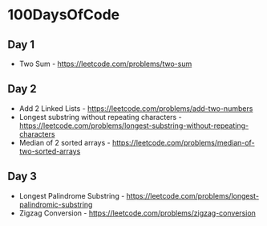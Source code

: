# 100DaysOfCode

## Day 1

- Two Sum - https://leetcode.com/problems/two-sum

## Day 2

- Add 2 Linked Lists - https://leetcode.com/problems/add-two-numbers
- Longest substring without repeating characters - https://leetcode.com/problems/longest-substring-without-repeating-characters
- Median of 2 sorted arrays - https://leetcode.com/problems/median-of-two-sorted-arrays

## Day 3

- Longest Palindrome Substring - https://leetcode.com/problems/longest-palindromic-substring
- Zigzag Conversion - https://leetcode.com/problems/zigzag-conversion

